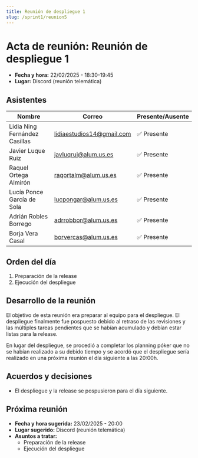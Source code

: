 ```yaml
---
title: Reunión de despliegue 1
slug: /sprint1/reunion5
---
```


# Acta de reunión: Reunión de despliegue 1

- **Fecha y hora:** 22/02/2025 - 18:30-19:45
- **Lugar:** Discord (reunión telemática)

## Asistentes

| Nombre                        | Correo                    | Presente/Ausente |
|-------------------------------|---------------------------|------------------|
| Lidia Ning Fernández Casillas | lidiaestudios14@gmail.com | ✅ Presente     |
| Javier Luque Ruiz             | javluqrui@alum.us.es      | ✅ Presente     |
| Raquel Ortega Almirón         | raqortalm@alum.us.es      | ✅ Presente     |
| Lucía Ponce García de Sola    | lucpongar@alum.us.es      | ✅ Presente     |
| Adrián Robles Borrego         | adrrobbor@alum.us.es      | ✅ Presente     |
| Borja Vera Casal              | borvercas@alum.us.es      | ✅ Presente     |

## Orden del día

1. Preparación de la release
2. Ejecución del despliegue

## Desarrollo de la reunión

El objetivo de esta reunión era preparar al equipo para el despliegue. El despliegue finalmente fue pospuesto debido al retraso de las revisiones y las múltiples tareas pendientes que se habían acumulado y debían estar listas para la release.

En lugar del despliegue, se procedió a completar los planning póker que no se habían realizado a su debido tiempo y se acordó que el despliegue sería realizado en una próxima reunión el día siguiente a las 20:00h.

## Acuerdos y decisiones

- El despliegue y la release se pospusieron para el día siguiente.

## Próxima reunión

- **Fecha y hora sugerida:** 23/02/2025 - 20:00
- **Lugar sugerido:** Discord (reunión telemática)
- **Asuntos a tratar:** 
    - Preparación de la release
    - Ejecución del despliegue